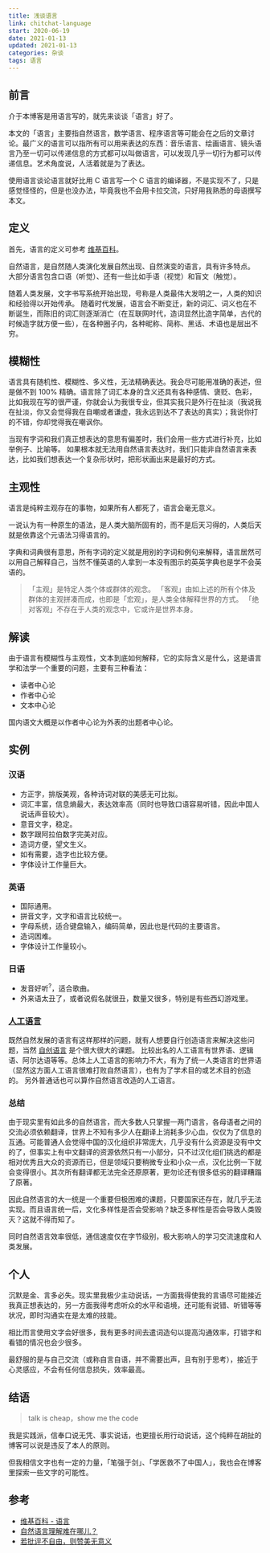 ```yaml
---
title: 浅谈语言
link: chitchat-language
start: 2020-06-19
date: 2021-01-13
updated: 2021-01-13
categories: 杂谈
tags: 语言
---
```


## 前言

介于本博客是用语言写的，就先来谈谈「语言」好了。

本文的「语言」主要指自然语言，数学语言、程序语言等可能会在之后的文章讨论。最广义的语言可以指所有可以用来表达的东西：音乐语言、绘画语言、镜头语言乃至一切可以传递信息的方式都可以叫做语言，可以发现几乎一切行为都可以传递信息。艺术角度说，人活着就是为了表达。

使用语言谈论语言就好比用 C 语言写一个 C 语言的编译器，不是实现不了，只是感觉怪怪的，但是也没办法，毕竟我也不会用卡拉交流，只好用我熟悉的母语撰写本文。

<!-- more -->

## 定义

首先，语言的定义可参考 [维基百科](https://zh.wikipedia.org/wiki/%E8%AF%AD%E8%A8%80)。

自然语言，是自然随人类演化发展自然出现、自然演变的语言，具有许多特点。
大部分语言包含口语（听觉）、还有一些比如手语（视觉）和盲文（触觉）。

随着人类发展，文字书写系统开始出现，号称是人类最伟大发明之一，人类的知识和经验得以开始传承。
随着时代发展，语言会不断变迁，新的词汇、词义也在不断诞生，而陈旧的词汇则逐渐消亡（在互联网时代，造词显然比造字简单，古代的时候造字就方便一些），在各种圈子内，各种昵称、简称、黑话、术语也是层出不穷。

## 模糊性

语言具有随机性、模糊性、多义性，无法精确表达。我会尽可能用准确的表述，但是做不到 100% 精确。语言除了词汇本身的含义还具有各种感情、褒贬、色彩，比如我现在写的很严谨，你就会认为我很专业，但其实我只是外行在扯淡（我说我在扯淡，你又会觉得我在自嘲或者谦虚，我永远到达不了表达的真实）；我说你打的不错，你却觉得我在嘲讽你。

当现有字词和我们真正想表达的意思有偏差时，我们会用一些方式进行补充，比如举例子、比喻等。
如果根本就无法用自然语言表达时，我们只能非自然语言来表达，比如我们想表达一个复杂形状时，把形状画出来是最好的方式。

## 主观性

语言是纯粹主观存在的事物，如果所有人都死了，语言会毫无意义。

一说认为有一种原生的语法，是人类大脑所固有的，而不是后天习得的，人类后天就是依靠这个元语法习得语言的。

字典和词典很有意思，所有字词的定义就是用别的字词和例句来解释，语言居然可以用自己解释自己，当然不懂英语的人拿到一本没有图示的英英字典也是学不会英语的。

>「主观」是特定人类个体或群体的观念。
>「客观」由如上述的所有个体及群体的主观拼凑而成，也即是「宏观」，是人类全体解释世界的方式。
>「绝对客观」不存在于人类的观念中，它或许是世界本身。

## 解读

由于语言有模糊性与主观性，文本到底如何解释，它的实际含义是什么，这是语言学和法学一个重要的问题，主要有三种看法：

- 读者中心论
- 作者中心论
- 文本中心论

国内语文大概是以作者中心论为外表的出题者中心论。

## 实例

### 汉语

- 方正字，排版美观，各种诗词对联的美感无可比拟。
- 词汇丰富，信息熵最大，表达效率高（同时也导致口语容易听错，因此中国人说话声音较大）。
- 意音文字，稳定。
- 数字跟阿拉伯数字完美对应。
- 造词方便，望文生义。
- 如有需要，造字也比较方便。
- 字体设计工作量巨大。

### 英语

- 国际通用。
- 拼音文字，文字和语言比较统一。
- 字母系统，适合键盘输入，编码简单，因此也是代码的主要语言。
- 造词困难。
- 字体设计工作量较小。

### 日语

- 发音好听<sup>?</sup>，适合歌曲。
- 外来语太丑了，或者说假名就很丑，数量又很多，特别是有些西幻游戏里。

### [人工语言](https://zh.wikipedia.org/wiki/%E4%BA%BA%E5%B7%A5%E8%AA%9E%E8%A8%80)

既然自然发展的语言有这样那样的问题，就有人想要自行创造语言来解决这些问题，当然 [自创语言](https://www.zhihu.com/question/20794275) 是个很大很大的课题。
比较出名的人工语言有世界语、逻辑语、阿尔达语等等。总体上人工语言的影响力不大，有为了统一人类语言的世界语（显然这方面人工语言很难打败自然语言），也有为了学术目的或艺术目的创造的。
另外普通话也可以算作自然语言改造的人工语言。

### 总结

由于现实里有如此多的自然语言，而大多数人只掌握一两门语言，各母语者之间的交流必须依赖翻译，世界上不知有多少人在翻译上消耗多少心血，仅仅为了信息的互通。可能普通人会觉得中国的汉化组织非常庞大，几乎没有什么资源是没有中文的了，但事实上有中文翻译的资源依然只有一小部分，只不过汉化组们挑选的都是相对优秀且大众的资源而已，但是领域只要稍微专业和小众一点，汉化比例一下就会变得很小。其次所有翻译都无法完全还原原著，更勿论还有很多低劣的翻译糟蹋了原著。

因此自然语言的大一统是一个重要但极困难的课题，只要国家还存在，就几乎无法实现。而且语言统一后，文化多样性是否会受影响？缺乏多样性是否会导致人类毁灭？这就不得而知了。

同时自然语言效率很低，通信速度仅在字节级别，极大影响人的学习交流速度和人类发展。

## 个人

沉默是金、言多必失。现实里我极少主动说话，一方面我得使我的言语尽可能接近我真正想表达的，另一方面我得考虑听众的水平和语境，还可能有说错、听错等等状况，即时沟通实在是太难的技能。

相比而言使用文字会好很多，我有更多时间去遣词造句以提高沟通效率，打错字和看错的情况也会少很多。

最舒服的是与自己交流（或称自言自语，并不需要出声，且有别于思考），接近于心灵感应，不会有任何信息损失，效率最高。

## 结语

> talk is cheap，show me the code

我是实践派，信奉口说无凭、事实说话，也更擅长用行动说话，这个纯粹在胡扯的博客可以说是违反了本人的原则。

但我相信文字也有一定的力量，「笔强于剑」、「学医救不了中国人」，我也会在博客里探索一些文字的可能性。

## 参考

- [维基百科 - 语言](https://zh.wikipedia.org/wiki/%E8%AA%9E%E8%A8%80)
- [自然语言理解难在哪儿？](https://zhuanlan.zhihu.com/p/96801863)
- [若批评不自由，则赞美无意义](https://www.zhihu.com/question/317692887/answer/1124340839)
